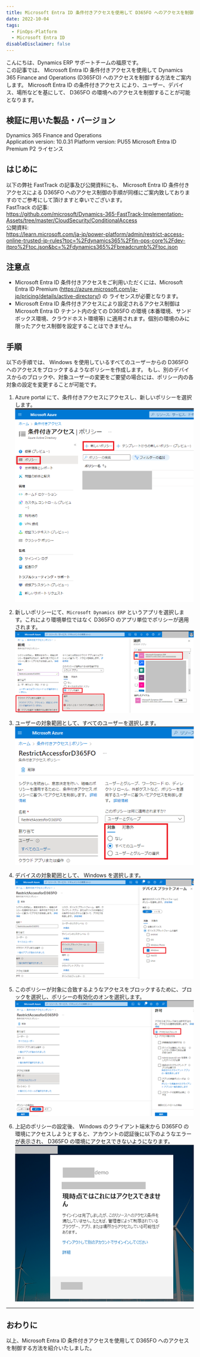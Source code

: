 ```yaml
---
title: Microsoft Entra ID 条件付きアクセスを使用して D365FO へのアクセスを制御する方法
date: 2022-10-04
tags:
  - FinOps-Platform
  - Microsoft Entra ID
disableDisclaimer: false
---
```


こんにちは、Dynamics ERP サポートチームの福原です。  
この記事では、 Microsoft Entra ID 条件付きアクセスを使用して Dynamics 365 Finance and Operations (D365FO) へのアクセスを制御する方法をご案内します。
Microsoft Entra ID の条件付きアクセス により、ユーザー、デバイス、場所などを基にして、 D365FO の環境へのアクセスを制御することが可能となります。

<!-- more -->
## 検証に用いた製品・バージョン
Dynamics 365 Finance and Operations      
Application version: 10.0.31
Platform version: PU55
Microsoft Entra ID Premium P2 ライセンス

## はじめに
以下の弊社 FastTrack の記事及び公開資料にも、 Microsoft Entra ID 条件付きアクセスによる D365FO へのアクセス制御の手順が同様にご案内致しておりますのでご参考にして頂けますと幸いでございます。  
FastTrack の記事:  
https://github.com/microsoft/Dynamics-365-FastTrack-Implementation-Assets/tree/master/CloudSecurity/ConditionalAccess  
公開資料:  
https://learn.microsoft.com/ja-jp/power-platform/admin/restrict-access-online-trusted-ip-rules?toc=%2Fdynamics365%2Ffin-ops-core%2Fdev-itpro%2Ftoc.json&bc=%2Fdynamics365%2Fbreadcrumb%2Ftoc.json  


## 注意点
- Microsoft Entra ID 条件付きアクセスをご利用いただくには、Microsoft Entra ID Premium (https://azure.microsoft.com/ja-jp/pricing/details/active-directory/) の ライセンスが必要となります。
- Microsoft Entra ID 条件付きアクセスにより設定されるアクセス制御は Microsoft Entra ID テナント内の全ての D365FO の環境 (本番環境、サンドボックス環境、クラウドホスト環境等) に適用されます。個別の環境のみに限ったアクセス制御を設定することはできません。

## 手順
以下の手順では、 Windows を使用しているすべてのユーザーからの D365FO へのアクセスをブロックするようなポリシーを作成します。
もし、別のデバイスからのブロックや、対象ユーザーの変更をご要望の場合には、ポリシー内の各対象の設定を変更することが可能です。
1. Azure portal にて、条件付きアクセスにアクセスし、新しいポリシーを選択します。
    ![](./aad-conditional-access/image1.png)

2. 新しいポリシーにて、`Microsoft Dynamics ERP` というアプリを選択します。これにより環境単位ではなく D365FO のアプリ単位でポリシーが適用されます。
    ![](./aad-conditional-access/image2.png)

3. ユーザーの対象範囲として、すべてのユーザーを選択します。
    ![](./aad-conditional-access/image3.png)

4. デバイスの対象範囲として、 Windows を選択します。
    ![](./aad-conditional-access/image4.png)

5. このポリシーが対象に合致するようなアクセスをブロックするために、ブロックを選択し、ポリシーの有効化のオンを選択します。
    ![](./aad-conditional-access/image5.png)


6. 上記のポリシーの設定後、 Windows のクライアント端末から D365FO の環境にアクセスしようとすると、アカウントの認証後に以下のようなエラーが表示され、 D365FO の環境にアクセスできないようになります。
    ![](./aad-conditional-access/image6.png)


---

## おわりに  
以上、Microsoft Entra ID 条件付きアクセスを使用して D365FO へのアクセスを制御する方法を紹介いたしました。  
